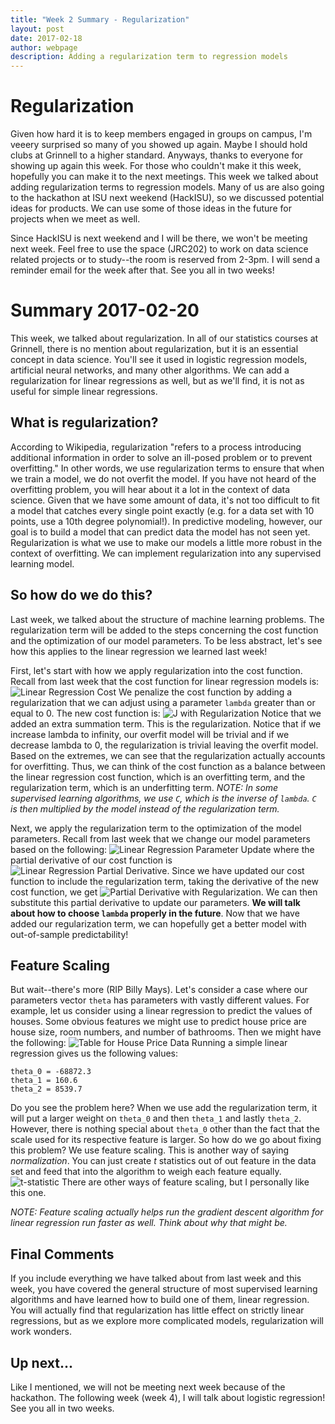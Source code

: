 ```yaml
---
title: "Week 2 Summary - Regularization"
layout: post
date: 2017-02-18
author: webpage
description: Adding a regularization term to regression models
---
```


# Regularization
Given how hard it is to keep members engaged in groups on campus, I'm veeery surprised so many of you showed up again. Maybe I should hold clubs at Grinnell to a higher standard. Anyways, thanks to everyone for showing up again this week. For those who couldn't make it this week, hopefully you can make it to the next meetings. This week we talked about adding regularization terms to regression models. Many of us are also going to the hackathon at ISU next weekend (HackISU), so we discussed potential ideas for products. We can use some of those ideas in the future for projects when we meet as well.

Since HackISU is next weekend and I will be there, we won't be meeting next week. Feel free to use the space (JRC202) to work on data science related projects or to study--the room is reserved from 2-3pm. I will send a reminder email for the week after that. See you all in two weeks!

# Summary 2017-02-20
This week, we talked about regularization. In all of our statistics courses at Grinnell, there is no mention about regularization, but it is an essential concept in data science. You'll see it used in logistic regression models, artificial neural networks, and many other algorithms. We can add a regularization for linear regressions as well, but as we'll find, it is not as useful for simple linear regressions.

## What is regularization?
According to Wikipedia, regularization "refers to a process introducing additional information in order to solve an ill-posed problem or to prevent overfitting." In other words, we use regularization terms to ensure that when we train a model, we do not overfit the model. If you have not heard of the overfitting problem, you will hear about it a lot in the context of data science. Given that we have some amount of data, it's not too difficult to fit a model that catches every single point exactly (e.g. for a data set with 10 points, use a 10th degree polynomial!). In predictive modeling, however, our goal is to build a model that can predict data the model has not seen yet. Regularization is what we use to make our models a little more robust in the context of overfitting. We can implement regularization into any supervised learning model.

## So how do we do this?
Last week, we talked about the structure of machine learning problems. The regularization term will be added to the steps concerning the cost function and the optimization of our model parameters. To be less abstract, let's see how this applies to the linear regression we learned last week!

First, let's start with how we apply regularization into the cost function. Recall from last week that the cost function for linear regression models is:
![Linear Regression Cost][week1J]
We penalize the cost function by adding a regularization that we can adjust using a parameter `lambda` greater than or equal to 0. The new cost function is:
![J with Regularization][week2J]
Notice that we added an extra summation term. This is the regularization. Notice that if we increase lambda to infinity, our overfit model will be trivial and if we decrease lambda to 0, the regularization is trivial leaving the overfit model. Based on the extremes, we can see that the regularization actually accounts for overfitting. Thus, we can think of the cost function as a balance between the linear regression cost function, which is an overfitting term, and the regularization term, which is an underfitting term.
*NOTE: In some supervised learning algorithms, we use `C`, which is the inverse of `lambda`. `C` is then multiplied by the model instead of the regularization term.*

Next, we apply the regularization term to the optimization of the model parameters. Recall from last week that we change our model parameters based on the following:
![Linear Regression Parameter Update][week1theta]
where the partial derivative of our cost function is
![Linear Regression Partial Derivative][week1der].
Since we have updated our cost function to include the regularization term, taking the derivative of the new cost function, we get
![Partial Derivative with Regularization][week2der].
We can then substitute this partial derivative to update our parameters. **We will talk about how to choose `lambda` properly in the future**. Now that we have added our regularization term, we can hopefully get a better model with out-of-sample predictability!

## Feature Scaling
But wait--there's more (RIP Billy Mays). Let's consider a case where our parameters vector `theta` has parameters with vastly different values. For example, let us consider using a linear regression to predict the values of houses. Some obvious features we might use to predict house price are house size, room numbers, and number of bathrooms. Then we might have the following:
![Table for House Price Data][week2table]
Running a simple linear regression gives us the following values:
```
theta_0 = -68872.3
theta_1 = 160.6
theta_2 = 8539.7
```
Do you see the problem here? When we use add the regularization term, it will put a larger weight on `theta_0` and then `theta_1` and lastly `theta_2`. However, there is nothing special about `theta_0` other than the fact that the scale used for its respective feature is larger. So how do we go about fixing this problem? We use feature scaling. This is another way of saying *normalization*. You can just create *t* statistics out of out feature in the data set and feed that into the algorithm to weigh each feature equally.
![t-statistic][week2t]
There are other ways of feature scaling, but I personally like this one.

*NOTE: Feature scaling actually helps run the gradient descent algorithm for linear regression run faster as well. Think about why that might be.*

## Final Comments
If you include everything we have talked about from last week and this week, you have covered the general structure of most supervised learning algorithms and have learned how to build one of them, linear regression. You will actually find that regularization has little effect on strictly linear regressions, but as we explore more complicated models, regularization will work wonders.

## Up next...
Like I mentioned, we will not be meeting next week because of the hackathon. The following week (week 4), I will talk about logistic regression! See you all in two weeks.

[week1J]: https://raw.githubusercontent.com/leejunta/webpage/gh-pages/assets/equations/week1J.gif
[week2J]: https://raw.githubusercontent.com/leejunta/webpage/gh-pages/assets/equations/week2J.gif
[week1theta]: https://raw.githubusercontent.com/leejunta/webpage/gh-pages/assets/equations/week1theta.gif
[week1der]: https://raw.githubusercontent.com/leejunta/webpage/gh-pages/assets/equations/week1der.gif
[week2der]: https://raw.githubusercontent.com/leejunta/webpage/gh-pages/assets/equations/week2der.gif
[week2table]: https://raw.githubusercontent.com/leejunta/webpage/gh-pages/assets/R/week2table.png
[week2t]: https://raw.githubusercontent.com/leejunta/webpage/gh-pages/assets/equations/week2t.gif

